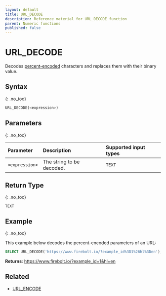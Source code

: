 ```yaml
---
layout: default
title: URL_DECODE
description: Reference material for URL_DECODE function
parent: Numeric functions
published: false
---
```


# URL\_DECODE

Decodes [percent-encoded](https://en.wikipedia.org/wiki/Percent-encoding) characters and replaces them with their binary value.

## Syntax
{: .no_toc}

```sql
URL_DECODE(<expression>)
```

## Parameters
{: .no_toc}

| Parameter | Description                |Supported input types |
| :--------- | :------------------------ | :--------------------|
| `<expression>` | The string to be decoded. | `TEXT`           |

## Return Type
{: .no_toc}

`TEXT`

## Example
{: .no_toc}

This example below decodes the percent-encoded parameters of an URL:

```sql
SELECT URL_DECODE('https://www.firebolt.io/?example_id%3D1%26hl%3Den');
```

**Returns**: https://www.firebolt.io/?example_id=1&hl=en

## Related

* [URL_ENCODE](url_encode.md)
